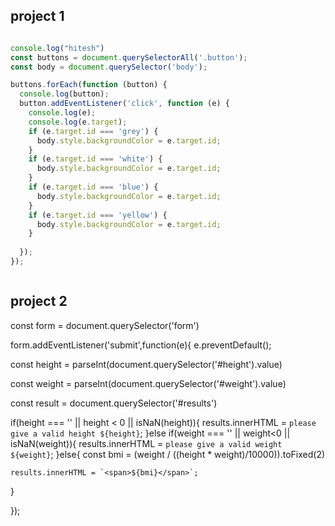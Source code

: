 ## project 1
```javascript

console.log("hitesh")
const buttons = document.querySelectorAll('.button');
const body = document.querySelector('body');

buttons.forEach(function (button) {
  console.log(button);
  button.addEventListener('click', function (e) {
    console.log(e);
    console.log(e.target);
    if (e.target.id === 'grey') {
      body.style.backgroundColor = e.target.id;
    }
    if (e.target.id === 'white') {
      body.style.backgroundColor = e.target.id;
    }
    if (e.target.id === 'blue') {
      body.style.backgroundColor = e.target.id;
    }
    if (e.target.id === 'yellow') {
      body.style.backgroundColor = e.target.id;
    }
    
  });
});



```
## project 2

const form = document.querySelector('form')

form.addEventListener('submit',function(e){
e.preventDefault();

  const height = parseInt(document.querySelector('#height').value)

  const weight = parseInt(document.querySelector('#weight').value)

  const result = document.querySelector('#results')

  if(height === '' || height < 0 || isNaN(height)){
    results.innerHTML = `please give a valid height ${height}`;
  }else if(weight === '' || weight<0 || isNaN(weight)){
    results.innerHTML = `please give a valid weight ${weight}`;
  }else{
    const bmi = (weight / ((height * weight)/10000)).toFixed(2)

    results.innerHTML = `<span>${bmi}</span>`;
  }

});